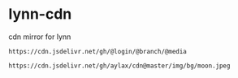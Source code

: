 # lynn-cdn
cdn mirror for lynn

```
https://cdn.jsdelivr.net/gh/@login/@branch/@media

https://cdn.jsdelivr.net/gh/aylax/cdn@master/img/bg/moon.jpeg
```

